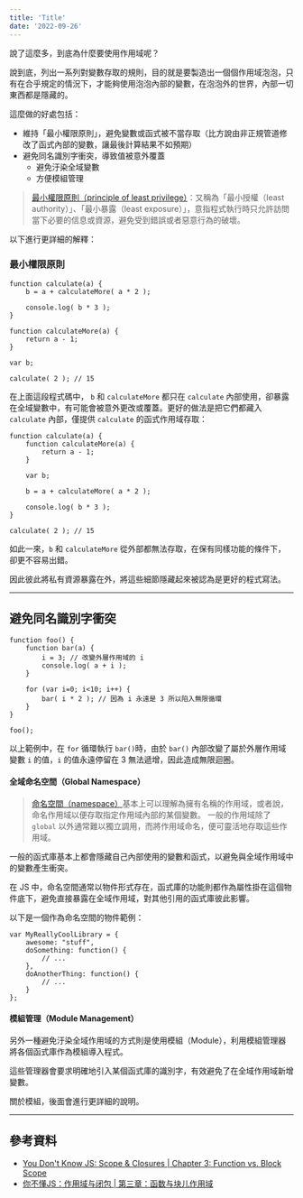 ```yaml
---
title: 'Title'
date: '2022-09-26'
---
```


說了這麼多，到底為什麼要使用作用域呢？

說到底，列出一系列對變數存取的規則，目的就是要製造出一個個作用域泡泡，只有在合乎規定的情況下，才能夠使用泡泡內部的變數，在泡泡外的世界，內部一切東西都是隱藏的。

這麼做的好處包括：
- 維持「最小權限原則」，避免變數或函式被不當存取（比方說由非正規管道修改了函式內部的變數，讓最後計算結果不如預期）
- 避免同名識別字衝突，導致值被意外覆蓋
	- 避免汙染全域變數
	- 方便模組管理

> [最小權限原則（principle of least privilege）](https://zh.wikipedia.org/zh-tw/%E6%9C%80%E5%B0%8F%E6%9D%83%E9%99%90%E5%8E%9F%E5%88%99)：又稱為「最小授權（least authority）」、「最小暴露（least exposure）」，意指程式執行時只允許訪問當下必要的信息或資源，避免受到錯誤或者惡意行為的破壞。

以下進行更詳細的解釋：

### 最小權限原則

```
function calculate(a) {
	b = a + calculateMore( a * 2 );

	console.log( b * 3 );
}

function calculateMore(a) {
	return a - 1;
}

var b;

calculate( 2 ); // 15
```

在上面這段程式碼中， `b` 和 `calculateMore` 都只在 `calculate` 內部使用，卻暴露在全域變數中，有可能會被意外更改或覆蓋。更好的做法是把它們都藏入 `calculate` 內部，僅提供 `calculate` 的函式作用域存取：

```
function calculate(a) {
	function calculateMore(a) {
		return a - 1;
	}

	var b;

	b = a + calculateMore( a * 2 );

	console.log( b * 3 );
}

calculate( 2 ); // 15
```

如此一來，`b` 和 `calculateMore` 從外部都無法存取，在保有同樣功能的條件下，卻更不容易出錯。

因此彼此將私有資源暴露在外，將這些細節隱藏起來被認為是更好的程式寫法。

---

## 避免同名識別字衝突
```
function foo() {
	function bar(a) {
		i = 3; // 改變外層作用域的 i
		console.log( a + i );
	}

	for (var i=0; i<10; i++) {
		bar( i * 2 ); // 因為 i 永遠是 3 所以陷入無限循環
	}
}

foo();
```

以上範例中，在 `for` 循環執行 `bar()`時，由於 `bar()` 內部改變了屬於外層作用域變數 `i` 的值，`i` 的值永遠停留在 3 無法遞增，因此造成無限迴圈。

#### 全域命名空間（Global Namespace）

> [命名空間（namespace）](https://zh.wikipedia.org/zh-tw/%E5%91%BD%E5%90%8D%E7%A9%BA%E9%97%B4)基本上可以理解為擁有名稱的作用域，或者說，命名作用域以便存取指定作用域內部的某個變數。
> 一般的作用域除了 `global` 以外通常難以獨立調用，而將作用域命名，便可靈活地存取這些作用域。

一般的函式庫基本上都會隱藏自己內部使用的變數和函式，以避免與全域作用域中的變數產生衝突。

在 JS 中，命名空間通常以物件形式存在，函式庫的功能則都作為屬性掛在這個物件底下，避免直接暴露在全域作用域，對其他引用的函式庫彼此影響。

以下是一個作為命名空間的物件範例：

```
var MyReallyCoolLibrary = {
	awesome: "stuff",
	doSomething: function() {
		// ...
	},
	doAnotherThing: function() {
		// ...
	}
};
```

#### 模組管理（Module Management）

另外一種避免汙染全域作用域的方式則是使用模組（Module），利用模組管理器將各個函式庫作為模組導入程式。

這些管理器會要求明確地引入某個函式庫的識別字，有效避免了在全域作用域新增變數。

關於模組，後面會進行更詳細的說明。

---

## 參考資料
- [You Don't Know JS: Scope & Closures | Chapter 3: Function vs. Block Scope](https://github.com/getify/You-Dont-Know-JS/blob/1st-ed/scope%20%26%20closures/ch3.md)
- [你不懂JS：作用域与闭包 | 第三章：函数与块儿作用域](https://github.com/CuiFi/You-Dont-Know-JS-CN/blob/master/scope%20%26%20closures/ch3.md)
